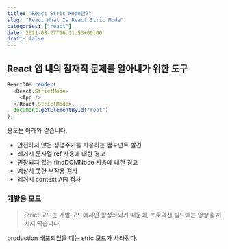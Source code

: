 ```yaml
---
title: "React Stric Mode란?"
slug: "React What Is React Stric Mode"
categories: ["react"]
date: 2021-08-27T16:11:53+09:00
draft: false
---
```


## React 앱 내의 잠재적 문제를 알아내가 위한 도구

```javascript
ReactDOM.render(
  <React.StrictMode>
    <App />
  </React.StrictMode>,
  document.getElementById("root")
);
```

용도는 아래와 같습니다.

- 안전하지 않은 생명주기를 사용하는 컴포넌트 발견
- 레거시 문자열 ref 사용에 대한 경고
- 권장되지 않는 findDOMNode 사용에 대한 경고
- 예상치 못한 부작용 검사
- 레거시 context API 검사

### 개발용 모드

> Strict 모드는 개발 모드에서만 활성화되기 때문에, 프로덕션 빌드에는 영향을 끼치지 않습니다.

production 배포되었을 때는 stric 모드가 사라진다.
